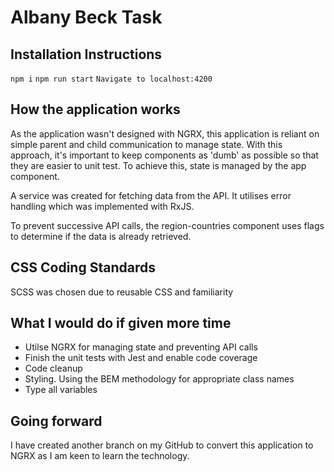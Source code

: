 # Albany Beck Task

## Installation Instructions

`npm i`
`npm run start`
`Navigate to localhost:4200`

## How the application works

As the application wasn't designed with NGRX, this application is reliant on simple parent and child communication to manage state. With this approach, it's important to keep components as 'dumb' as possible so that they are easier to unit test. To achieve this, state is managed by the app component.

A service was created for fetching data from the API. It utilises error handling which was implemented with RxJS.

To prevent successive API calls, the region-countries component uses flags to determine if the data is already retrieved.

## CSS Coding Standards

SCSS was chosen due to reusable CSS and familiarity

## What I would do if given more time

- Utilse NGRX for managing state and preventing API calls
- Finish the unit tests with Jest and enable code coverage
- Code cleanup
- Styling. Using the BEM methodology for appropriate class names
- Type all variables

## Going forward

I have created another branch on my GitHub to convert this application to NGRX as I am keen to learn the technology.



